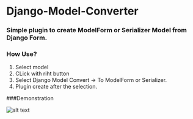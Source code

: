 # Django-Model-Converter

### Simple plugin to create ModelForm or Serializer Model from Django Form.

### How Use?
1. Select model
2. CLick with riht button
3. Select Django Model Convert -> To ModelForm or Serializer.
4. Plugin create after the selection.

###Demonstration

![alt text](www.GIFCreator.me_ewf5EX "Django-Model-Converter")
